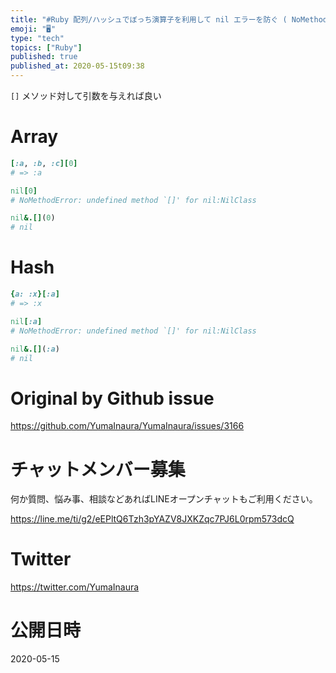 ```yaml
---
title: "#Ruby 配列/ハッシュでぼっち演算子を利用して nil エラーを防ぐ ( NoMethodError: undefined method"
emoji: "🖥"
type: "tech"
topics: ["Ruby"]
published: true
published_at: 2020-05-15t09:38
---
```


`[]` メソッド対して引数を与えれば良い


# Array

```rb
[:a, :b, :c][0]
# => :a

nil[0]
# NoMethodError: undefined method `[]' for nil:NilClass

nil&.[](0)
# nil
```


# Hash

```rb
{a: :x}[:a]
# => :x

nil[:a]
# NoMethodError: undefined method `[]' for nil:NilClass

nil&.[](:a)
# nil
```


# Original by Github issue

https://github.com/YumaInaura/YumaInaura/issues/3166











<!-- Update From Qiita API -->

# チャットメンバー募集


何か質問、悩み事、相談などあればLINEオープンチャットもご利用ください。

https://line.me/ti/g2/eEPltQ6Tzh3pYAZV8JXKZqc7PJ6L0rpm573dcQ





# Twitter


https://twitter.com/YumaInaura


<!-- Update From Qiita API -->



# 公開日時

2020-05-15
